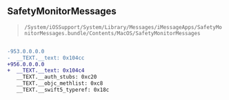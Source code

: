 ## SafetyMonitorMessages

> `/System/iOSSupport/System/Library/Messages/iMessageApps/SafetyMonitorMessages.bundle/Contents/MacOS/SafetyMonitorMessages`

```diff

-953.0.0.0.0
-  __TEXT.__text: 0x104cc
+956.0.0.0.0
+  __TEXT.__text: 0x104c4
   __TEXT.__auth_stubs: 0xc20
   __TEXT.__objc_methlist: 0xc8
   __TEXT.__swift5_typeref: 0x18c

```
